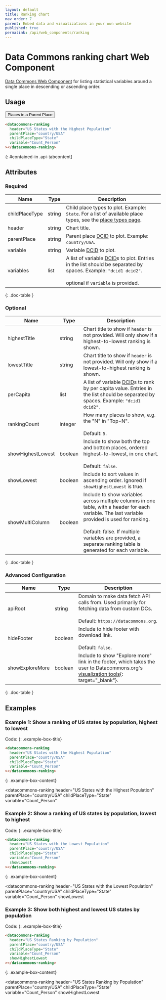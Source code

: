 ```yaml
---
layout: default
title: Ranking chart
nav_order: 7
parent: Embed data and visualizations in your own website
published: true
permalink: /api/web_components/ranking
---
```


# Data Commons ranking chart Web Component

[Data Commons Web Component](/api/web_components/) for listing statistical variables around a single place in descending or ascending order.

## Usage

<div class="api-tab">
  <button id="get-button" class="api-tablink" onclick="openTab(event, 'contained-in')">
    Places in a Parent Place
  </button>
</div>

```html
<datacommons-ranking
  header="US States with the Highest Population"
  parentPlace="country/USA"
  childPlaceType="State"
  variable="Count_Person"
></datacommons-ranking>
```
{: #contained-in .api-tabcontent}

<script src="/assets/js/syntax_highlighting.js"></script>
<script src="/assets/js/api-doc-tabs.js"></script>

## Attributes

### Required

| Name           | Type   | Description                                                                                                                                                                                                       |
| -------------- | ------ | ----------------------------------------------------------------------------------------------------------------------------------------------------------------------------------------------------------------- |
| childPlaceType | string | Child place types to plot. Example: `State`. For a list of available place types, see the [place types page](/place_types.html).                                                                                                                                                                      |
| header         | string | Chart title.                                                                                                                                                                                                      |
| parentPlace    | string | Parent place [DCID](/glossary.html#dcid) to plot. Example: `country/USA`.                                                                                                                                         |
| variable       | string | Variable [DCID](/glossary.html#dcid) to plot.                                                                                                                                                                     |
| variables      | list   | A list of variable [DCID](/glossary.html#dcid)s to plot. Entries in the list should be separated by spaces. Example: `"dcid1 dcid2"`.<br /><br /><optional-tag>optional</optional-tag> if `variable` is provided. |
{: .doc-table }

### Optional

| Name              | Type    | Description                                                                                                                                                                                                                                                              |
| ----------------- | ------- | ------------------------------------------------------------------------------------------------------------------------------------------------------------------------------------------------------------------------------------------------------------------------ |
| highestTitle      | string  | Chart title to show if `header` is not provided. Will only show if a highest-to-lowest ranking is shown.                                                                                                                                                                 |
| lowestTitle       | string  | Chart title to show if `header` is not provided. Will only show if a lowest-to-highest ranking is shown.                                                                                                                                                                 |
| perCapita         | list    | A list of variable [DCID](/glossary.html#dcid)s to rank by per capita value. Entries in the list should be separated by spaces. Example: `"dcid1 dcid2"`.                                                                                                                |
| rankingCount      | integer | How many places to show, e.g. the "N" in "Top-N".<br /><br />Default: `5`.                                                                                                                                                                                               |
| showHighestLowest | boolean | Include to show both the top and bottom places, ordered highest-to-lowest, in one chart.<br /><br />Default: `false`.                                                                                                                                                    |
| showLowest        | boolean | Include to sort values in ascending order. Ignored if `showHighestLowest` is true.                                                                                                                                                                                       |
| showMultiColumn   | boolean | Include to show variables across multiple columns in one table, with a header for each variable. The last variable provided is used for ranking.<br /><br />Default: false. If multiple variables are provided, a separate ranking table is generated for each variable. |
{: .doc-table }

### Advanced Configuration

| Name            | Type    | Description                                                                                                                                                      |
| --------------- | ------- | ---------------------------------------------------------------------------------------------------------------------------------------------------------------- |
| apiRoot         | string  | Domain to make data fetch API calls from. Used primarily for fetching data from custom DCs.<br /><br />Default: `https://datacommons.org`.                       |
| hideFooter      | boolean | Include to hide footer with download link.<br /><br />Default: `false`.                                                                                          |
| showExploreMore | boolean | Include to show "Explore more" link in the footer, which takes the user to Datacommons.org's [visualization tools](https://datacommons.org/tools/visualization){: target="_blank"}. |
{: .doc-table }

## Examples

### Example 1: Show a ranking of US states by population, highest to lowest

Code:
{: .example-box-title}
```html
<datacommons-ranking
  header="US States with the Highest Population"
  parentPlace="country/USA"
  childPlaceType="State"
  variable="Count_Person"
></datacommons-ranking>
```
{: .example-box-content}

<datacommons-ranking
  header="US States with the Highest Population"
  parentPlace="country/USA"
  childPlaceType="State"
  variable="Count_Person"
></datacommons-ranking>


### Example 2: Show a ranking of US states by population, lowest to highest

Code:
{: .example-box-title}
```html
<datacommons-ranking
  header="US States with the Lowest Population"
  parentPlace="country/USA"
  childPlaceType="State"
  variable="Count_Person"
  showLowest
></datacommons-ranking>
```
{: .example-box-content}

<datacommons-ranking
  header="US States with the Lowest Population"
  parentPlace="country/USA"
  childPlaceType="State"
  variable="Count_Person"
  showLowest
></datacommons-ranking>

### Example 3: Show both highest and lowest US states by population

Code:
{: .example-box-title}
```html
<datacommons-ranking
  header="US States Ranking by Population"
  parentPlace="country/USA"
  childPlaceType="State"
  variable="Count_Person"
  showHighestLowest
></datacommons-ranking>
```
{: .example-box-content}

<datacommons-ranking
  header="US States Ranking by Population"
  parentPlace="country/USA"
  childPlaceType="State"
  variable="Count_Person"
  showHighestLowest
></datacommons-ranking>

